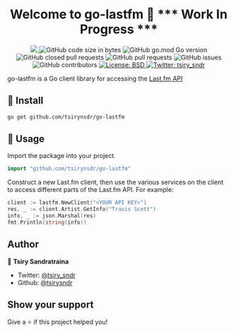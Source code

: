 <h1 align="center">Welcome to go-lastfm 👋 *** Work In Progress ***</h1>
<p>
  <p align="center">
  <a href="https://github.com/tsirysndr/go-lastfm/commits/master">
    <img src="https://img.shields.io/github/last-commit/tsirysndr/go-lastfm.svg" target="_blank" />
  </a>
  <img alt="GitHub code size in bytes" src="https://img.shields.io/github/languages/code-size/tsirysndr/go-lastfm">
  <img alt="GitHub go.mod Go version" src="https://img.shields.io/github/go-mod/go-version/tsirysndr/go-lastfm">
  <img alt="GitHub closed pull requests" src="https://img.shields.io/github/issues-pr-closed-raw/tsirysndr/go-lastfm">
  <img alt="GitHub pull requests" src="https://img.shields.io/github/issues-pr/tsirysndr/go-lastfm">
  <img alt="GitHub issues" src="https://img.shields.io/github/issues/tsirysndr/go-lastfm">
  <img alt="GitHub contributors" src="https://img.shields.io/github/contributors/tsirysndr/go-lastfm">
  <a href="https://github.com/tsirysndr/go-lastfm/blob/master/LICENSE">
    <img alt="License: BSD" src="https://img.shields.io/badge/license-BSD-green.svg" target="_blank" />
  </a>
  <a href="https://twitter.com/tsiry_sndr">
    <img alt="Twitter: tsiry_sndr" src="https://img.shields.io/twitter/follow/tsiry_sndr.svg?style=social" target="_blank" />
  </a>
</p>
</p>

go-lastfm is a Go client library for accessing the [Last.fm API](http://www.last.fm/api/)

## 🚚 Install

```sh
go get github.com/tsirynsdr/go-lastfm
```

## 🚀 Usage

Import the package into your project.

```Go
import "github.com/tsirynsdr/go-lastfm"
```

Construct a new Last.fm client, then use the various services on the client to access different parts of the Last.fm API. For example:

```Go
client := lastfm.NewClient("<YOUR API KEY>")
res, _ := client.Artist.GetInfo("Travis Scott")
info, _ := json.Marshal(res)
fmt.Println(string(info))
```

## Author

👤 **Tsiry Sandratraina**

* Twitter: [@tsiry_sndr](https://twitter.com/tsiry_sndr)
* Github: [@tsirysndr](https://github.com/tsirysndr)

## Show your support

Give a ⭐️ if this project helped you!
